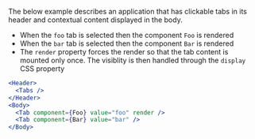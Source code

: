 The below example describes an application that has clickable tabs in its header
and contextual content displayed in the body.

- When the `foo` tab is selected then the component `Foo` is rendered
- When the `bar` tab is selected then the component `Bar` is rendered
- The `render` property forces the render so that the tab content is mounted
  only once. The visiblity is then handled through the `display` CSS property

```jsx static
<Header>
  <Tabs />
</Header>
<Body>
  <Tab component={Foo} value="foo" render />
  <Tab component={Bar} value="bar" />
</Body>
```
